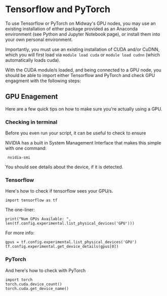 # Tensorflow and PyTorch

To use Tensorflow or PyTorch on Midway's GPU nodes, you may use an existing installation of either package provided as an Anaconda environment (see Python and Jupyter Notebook page), or install them into your own personal environment. 

Importantly, you must use an existing installation of CUDA and/or CuDNN, which you will first load via `module load cuda` or `module load cudnn` (which automatically loads cuda).

With the CUDA module/s loaded, and being connected to a GPU node, you should be able to import either Tensorflow and PyTorch and check GPU engagment with the following steps: 

## GPU Enagement
Here are a few quick tips on how to make sure you're actually using a GPU.

### Checking in terminal

 Before you even run your script, it can be useful to check to ensure 

 NVIDIA has a built in System Management Interface that makes this simple with one command:
```
 nvidia-smi
```

You should see details about the device, if it is detected.


### Tensorflow
Here's how to check if tensorflow sees your GPU/s.
```
import tensorflow as tf
```
The one-liner:
```
print("Num GPUs Available: ", len(tf.config.experimental.list_physical_devices('GPU')))
```
For more info:
```
gpus = tf.config.experimental.list_physical_devices('GPU')
tf.config.experimental.get_device_details(gpus[0])
```

### PyTorch
And here's how to check with PyTorch
```
import torch
torch.cuda.device_count()
torch.cuda.get_device_name()
```
